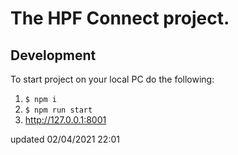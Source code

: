# The HPF Connect project.

## Development

To start project on your local PC do the following:

1. `$ npm i`
2. `$ npm run start`
3. http://127.0.0.1:8001

updated 02/04/2021 22:01
